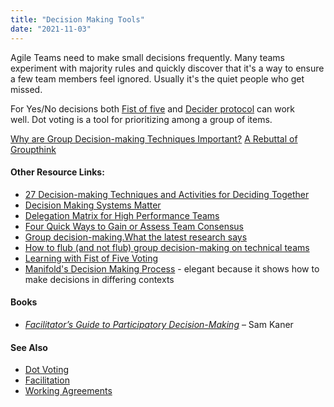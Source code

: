 ```yaml
---
title: "Decision Making Tools"
date: "2021-11-03"
---
```


Agile Teams need to make small decisions frequently. Many teams experiment with majority rules and quickly discover that it's a way to ensure a few team members feel ignored. Usually it's the quiet people who get missed.

For Yes/No decisions both [Fist of five](https://helpingimprove.com/learning-with-fist-of-five-voting/) and [Decider protocol](https://thecoreprotocols.org/protocols/decider.html) can work well. Dot voting is a tool for prioritizing among a group of items.

[Why are Group Decision-making Techniques Important?](/blog/why-are-group-decision-making-techniques-important.html) [A Rebuttal of Groupthink](/blog/a-rebuttal-of-groupthink.html)

#### Other Resource Links:

- [27 Decision-making Techniques and Activities for Deciding Together](https://www.sessionlab.com/blog/decision-making-techniques/)
- [Decision Making Systems Matter](https://www.agilealliance.org/decision-making-systems-matter/)
- [Delegation Matrix for High Performance Teams](https://www.andycleff.com/2015/04/decision-making-in-high-performance-teams/)
- [Four Quick Ways to Gain or Assess Team Consensus](https://www.mountaingoatsoftware.com/blog/four-quick-ways-to-gain-or-assess-team-consensus)
- [Group decision-making.What the latest research says](https://www.dropbox.com/s/uji7exs6xf3necd/Group_decision-making_-_What_the_latest_research_says.pdf)
- [How to flub (and not flub) group decision-making on technical teams](https://chelseatroy.com/2024/10/22/how-to-flub-and-not-flub-group-decision-making-on-technical-teams/)
- [Learning with Fist of Five Voting](https://helpingimprove.com/learning-with-fist-of-five-voting/)
- [Manifold's Decision Making Process](https://medium.com/manifoldco/manifolds-decision-making-process-d288244b7b4b) - elegant because it shows how to make decisions in differing contexts

#### Books

- [_Facilitator’s Guide to Participatory Decision-Making_](https://www.amazon.ca/Facilitators-Guide-Participatory-Decision-Making-Kaner/dp/1118404955/&tag=notesfromatoo-20) – Sam Kaner

#### See Also

- [Dot Voting](/glossary/dot-voting)
- [Facilitation](/glossary/facilitation)
- [Working Agreements](/glossary/working-agreements)
